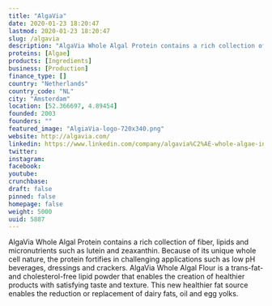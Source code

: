```yaml
---
title: "AlgaVia"
date: 2020-01-23 18:20:47
lastmod: 2020-01-23 18:20:47
slug: /algavia
description: "AlgaVia Whole Algal Protein contains a rich collection of fiber, lipids and micronutrients such as lutein and zeaxanthin. Because of its unique whole cell nature, the protein fortifies in challenging applications such as low pH beverages, dressings and crackers. AlgaVia Whole Algal Flour is a trans-fat- and cholesterol-free lipid powder that enables the creation of healthier products with satisfying taste and texture. This new healthier fat source enables the reduction or replacement of dairy fats, oil and egg yolks."
proteins: [Algae]
products: [Ingredients]
business: [Production]
finance_type: []
country: "Netherlands"
country_code: "NL"
city: "Amsterdam"
location: [52.366697, 4.89454]
founded: 2003
founders: ""
featured_image: "AlgiaVia-logo-720x340.png"
website: http://algavia.com/
linkedin: https://www.linkedin.com/company/algavia%C2%AE-whole-algae-ingredients
twitter: 
instagram: 
facebook: 
youtube: 
crunchbase: 
draft: false
pinned: false
homepage: false
weight: 5000
uuid: 5887
---
```

AlgaVia Whole Algal Protein contains a rich collection of fiber, lipids and micronutrients such as lutein and zeaxanthin. Because of its unique whole cell nature, the protein fortifies in challenging applications such as low pH beverages, dressings and crackers. AlgaVia Whole Algal Flour is a trans-fat- and cholesterol-free lipid powder that enables the creation of healthier products with satisfying taste and texture. This new healthier fat source enables the reduction or replacement of dairy fats, oil and egg yolks.
